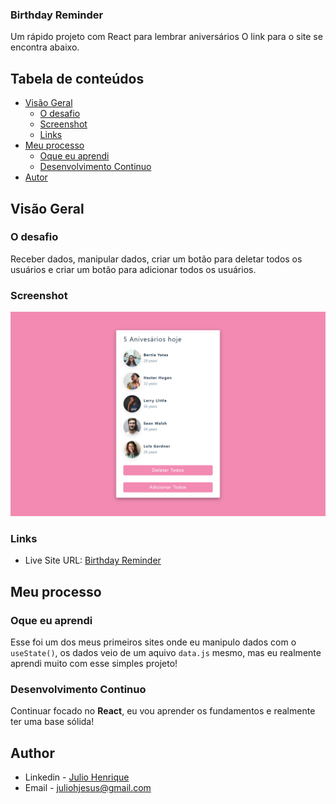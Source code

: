 ### Birthday Reminder
Um rápido projeto com React para lembrar aniversários
O link para o site se encontra abaixo.

## Tabela de conteúdos

- [Visão Geral](#visao-geral)
  - [O desafio](#o-desafio)
  - [Screenshot](#screenshot)
  - [Links](#links)
- [Meu processo](#meu-processo)
  - [Oque eu aprendi](#oque-eu-aprendi)
  - [Desenvolvimento Continuo](#development-continuo)
- [Autor](#autor)


## Visão Geral

### O desafio

Receber dados, manipular dados, criar um botão para deletar todos os usuários e criar um botão para adicionar todos os usuários.


### Screenshot

![screenshot](./src/screenshot.png)

### Links

- Live Site URL: [Birthday Reminder](https://julio-henrique-birthday-reminder.netlify.app/)


## Meu processo

### Oque eu aprendi

Esse foi um dos meus primeiros sites onde eu manipulo dados com o `useState()`, os dados veio de um aquivo `data.js` mesmo, mas eu realmente aprendi muito com esse simples projeto!


### Desenvolvimento Continuo
Continuar focado no **React**, eu vou aprender os fundamentos e realmente ter uma base sólida!


## Author
- Linkedin - [Julio Henrique](https://www.linkedin.com/in/julio-henriqueCS/)
- Email - juliohjesus@gmail.com
